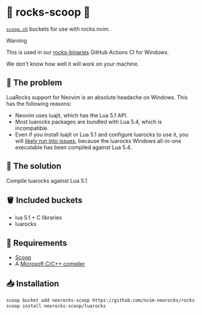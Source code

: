 # :ice_cream: rocks-scoop :ice_cream:

[`scoop.sh`](https://scoop.sh/) buckets for use with rocks.nvim.

> [!WARNING]
>
> This is used in our [rocks-binaries](https://github.com/nvim-neorocks/rocks-binaries)
> GitHub Actions CI for Windows.
>
> We don't know how well it will work on your machine.

## :construction: The problem

LuaRocks support for Neovim is an absolute headache on Windows.
This has the following reasons:

- Neovim uses luajit, which has the Lua 5.1 API.
- Most luarocks packages are bundled with Lua 5.4, which is incompatible.
- Even if you install luajit or Lua 5.1 and configure luarocks to use it,
  you will [likely run into issues](https://github.com/luarocks/luarocks/issues/1656),
  because the luarocks Windows all-in-one executable
  has been compiled against Lua 5.4.

## :rocket: The solution

Compile luarocks against Lua 5.1.

## :bucket: Included buckets

- lua 5.1 + C libraries
- luarocks

## :pencil: Requirements

- [Scoop](https://scoop.sh/)
- A [Microsoft C/C++ compiler](https://learn.microsoft.com/en-us/cpp/build/building-on-the-command-line?view=msvc-170)

## :inbox_tray: Installation

```sh
scoop bucket add neorocks-scoop https://github.com/nvim-neorocks/rocks-scoop.git
scoop install neorocks-scoop/luarocks
```
